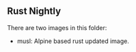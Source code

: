 Rust Nightly
------------

There are two images in this folder:

* musl: Alpine based rust updated image.
